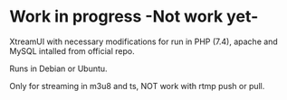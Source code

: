 # Work in progress -Not work yet-


XtreamUI with necessary modifications for run in PHP (7.4), apache and MySQL intalled from official repo.

Runs in Debian or Ubuntu. 

Only for streaming in m3u8 and ts, NOT work with rtmp push or pull.


